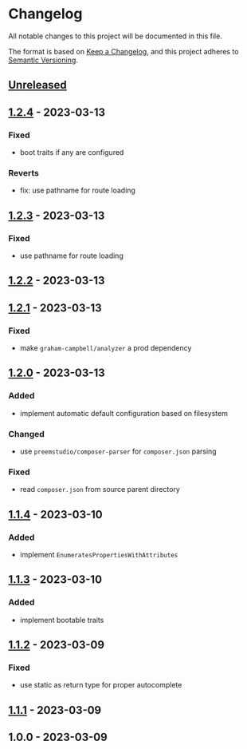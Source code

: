 # Changelog

All notable changes to this project will be documented in this file.

The format is based on [Keep a Changelog](https://keepachangelog.com/en/1.0.0/),
and this project adheres to [Semantic Versioning](https://semver.org/spec/v2.0.0.html).

## [Unreleased]


## [1.2.4] - 2023-03-13
### Fixed
- boot traits if any are configured

### Reverts
- fix: use pathname for route loading


## [1.2.3] - 2023-03-13
### Fixed
- use pathname for route loading


## [1.2.2] - 2023-03-13

## [1.2.1] - 2023-03-13
### Fixed
- make `graham-campbell/analyzer` a prod dependency


## [1.2.0] - 2023-03-13
### Added
- implement automatic default configuration based on filesystem

### Changed
- use `preemstudio/composer-parser` for `composer.json` parsing

### Fixed
- read `composer.json` from source parent directory


## [1.1.4] - 2023-03-10
### Added
- implement `EnumeratesPropertiesWithAttributes`


## [1.1.3] - 2023-03-10
### Added
- implement bootable traits


## [1.1.2] - 2023-03-09
### Fixed
- use static as return type for proper autocomplete


## [1.1.1] - 2023-03-09

## 1.0.0 - 2023-03-09

[Unreleased]: https://github.com/PreemStudio/laravel-jetpack/compare/1.2.4...HEAD
[1.2.4]: https://github.com/PreemStudio/laravel-jetpack/compare/1.2.3...1.2.4
[1.2.3]: https://github.com/PreemStudio/laravel-jetpack/compare/1.2.2...1.2.3
[1.2.2]: https://github.com/PreemStudio/laravel-jetpack/compare/1.2.1...1.2.2
[1.2.1]: https://github.com/PreemStudio/laravel-jetpack/compare/1.2.0...1.2.1
[1.2.0]: https://github.com/PreemStudio/laravel-jetpack/compare/1.1.4...1.2.0
[1.1.4]: https://github.com/PreemStudio/laravel-jetpack/compare/1.1.3...1.1.4
[1.1.3]: https://github.com/PreemStudio/laravel-jetpack/compare/1.1.2...1.1.3
[1.1.2]: https://github.com/PreemStudio/laravel-jetpack/compare/1.1.1...1.1.2
[1.1.1]: https://github.com/PreemStudio/laravel-jetpack/compare/1.0.0...1.1.1
